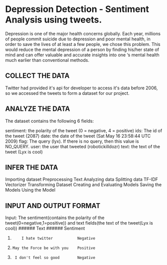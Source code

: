 # Depression Detection - Sentiment Analysis using tweets.

Depression is one of the major health concerns globally. Each year, millions of people commit suicide due to depression and poor mental health, in order to save the lives of at least a few people, we chose this problem. This would reduce the mental depression of a person by finding his/her state of mind and can offer valuable and accurate insights into one ‘s mental health much earlier than conventional methods.


## COLLECT THE DATA

Twitter had provided it's api for developer to access it's data before 2006, so we accessed the tweets to form a dataset for our project.

## ANALYZE THE DATA

The dataset contains the following 6 fields:

sentiment: the polarity of the tweet (0 = negative, 4 = positive)
ids: The id of the tweet (2087)
date: the date of the tweet (Sat May 16 23:58:44 UTC 2009)
flag: The query (lyx). If there is no query, then this value is NO_QUERY.
user: the user that tweeted (robotickilldozr)
text: the text of the tweet (Lyx is cool)

## INFER THE DATA

Importing dataset
Preprocessing Text
Analyzing data
Splitting data
TF-IDF Vectorizer
Transforming Dataset
Creating and Evaluating Models
Saving the Models
Using the Model

## INPUT AND OUTPUT FORMAT

Input: The sentiment(contains the polarity of the tweet(0=negative,1=positive)) and text fields(the text of the tweet(Lyx is cool))
       ###### Text           ###### Sentiment 
1.         I hate twitter           Negative
2.     May the Force be with you    Positive
3.      I don't feel so good        Negative



